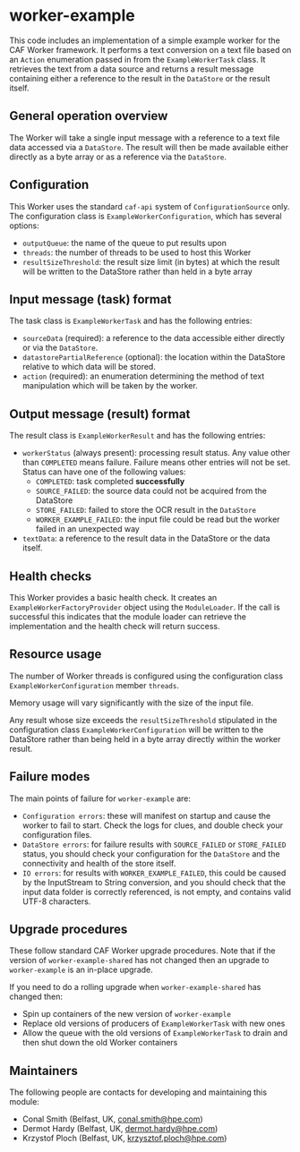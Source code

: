 # worker-example

This code includes an implementation of a simple example worker for the CAF Worker framework. It performs
a text conversion on a text file based on an `Action` enumeration passed in from the `ExampleWorkerTask` class. It retrieves
the text from a data source and returns a result message containing either a reference to the result in the `DataStore` or
the result itself.


## General operation overview

The Worker will take a single input message with a reference to a text file data accessed via a `DataStore`. The result
will then be made available either directly as a byte array or as a reference via the `DataStore`.


## Configuration

This Worker uses the standard `caf-api` system of `ConfigurationSource` only.
The configuration class is `ExampleWorkerConfiguration`, which has several options:

- `outputQueue`: the name of the queue to put results upon
- `threads`: the number of threads to be used to host this Worker
- `resultSizeThreshold`: the result size limit (in bytes) at which the result
will be written to the DataStore rather than held in a byte array


## Input message (task) format

The task class is `ExampleWorkerTask` and has the following entries:

- `sourceData` (required): a reference to the data accessible either directly
or via the `DataStore`.
- `datastorePartialReference` (optional): the location within the DataStore
relative to which data will be stored.
- `action` (required): an enumeration determining the method of text manipulation which will be taken by the worker.


## Output message (result) format

The result class is `ExampleWorkerResult` and has the following entries:

- `workerStatus` (always present): processing result status. Any value other
than `COMPLETED` means failure. Failure means other entries will not be set.
Status can have one of the following values:
    - `COMPLETED`: task completed **successfully**
    - `SOURCE_FAILED`: the source data could not be acquired from the DataStore
    - `STORE_FAILED`: failed to store the OCR result in the `DataStore`
    - `WORKER_EXAMPLE_FAILED`: the input file could be read but the worker failed in an unexpected way
- `textData`: a reference to the result data in the DataStore or the data itself.


## Health checks

This Worker provides a basic health check. It creates an `ExampleWorkerFactoryProvider` object using the `ModuleLoader`.
If the call is successful this indicates that the module loader can retrieve the implementation and the health check will
return success.


## Resource usage

The number of Worker threads is configured using the configuration class
`ExampleWorkerConfiguration` member `threads`.

Memory usage will vary significantly with the size of the input file.

Any result whose size exceeds the `resultSizeThreshold` stipulated in the configuration class `ExampleWorkerConfiguration`
will be written to the DataStore rather than being held in a byte array directly within the worker result.


## Failure modes

The main points of failure for `worker-example` are:

- `Configuration errors`: these will manifest on startup and cause the worker
to fail to start. Check the logs for clues, and double check your configuration files.
- `DataStore errors`: for failure results with `SOURCE_FAILED` or `STORE_FAILED` status, you should check your configuration
for the `DataStore` and the connectivity and health of the store itself.
- `IO errors`: for results with `WORKER_EXAMPLE_FAILED`, this could be caused by the InputStream to String conversion, and
you should check that the input data folder is correctly referenced, is not empty, and contains valid UTF-8 characters.


## Upgrade procedures

These follow standard CAF Worker upgrade procedures. Note that if the version
of `worker-example-shared` has not changed then an upgrade to `worker-example` is an in-place upgrade.

If you need to do a rolling upgrade when `worker-example-shared` has changed
then:

- Spin up containers of the new version of `worker-example`
- Replace old versions of producers of `ExampleWorkerTask` with new ones
- Allow the queue with the old versions of `ExampleWorkerTask` to drain and
then shut down the old Worker containers


## Maintainers

 The following people are contacts for developing and maintaining this module:

 - Conal Smith (Belfast, UK, conal.smith@hpe.com)
 - Dermot Hardy (Belfast, UK, dermot.hardy@hpe.com)
 - Krzystof Ploch (Belfast, UK, krzysztof.ploch@hpe.com)
